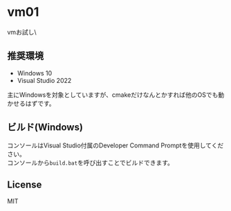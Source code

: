 # vm01
vmお試し\

## 推奨環境
- Windows 10
- Visual Studio 2022

主にWindowsを対象としていますが、cmakeだけなんとかすれば他のOSでも動かせるはずです。

## ビルド(Windows)
コンソールはVisual Studio付属のDeveloper Command Promptを使用してください。\
コンソールから`build.bat`を呼び出すことでビルドできます。

## License
MIT
